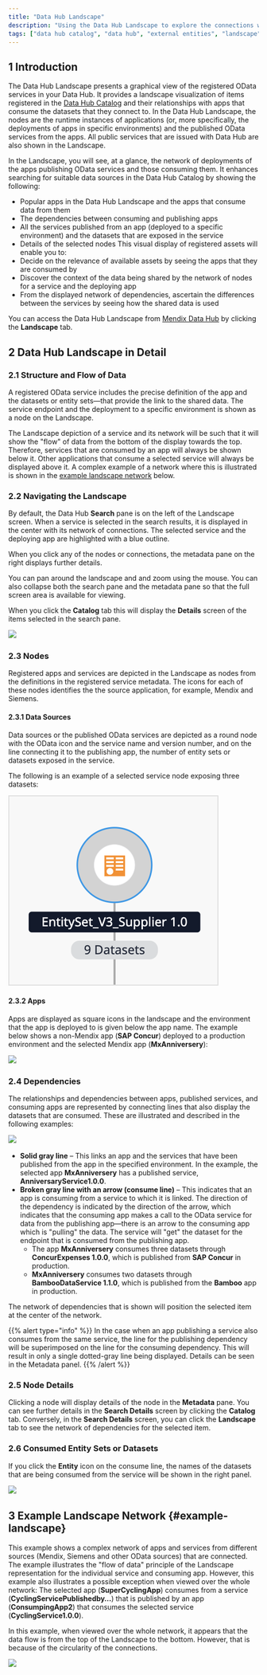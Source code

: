 ```yaml
---
title: "Data Hub Landscape"
description: "Using the Data Hub Landscape to explore the connections with registered assets"
tags: ["data hub catalog", "data hub", "external entities", "landscape", "published odata service"]
---
```


## 1 Introduction

The Data Hub Landscape presents a graphical view of the registered OData services in your Data Hub. It provides a landscape visualization of items registered in the [Data Hub Catalog](../data-hub-catalog/index) and their relationships with apps that consume the datasets that they connect to. In the Data Hub Landscape, the nodes are the runtime instances of applications (or, more specifically, the deployments of apps in specific environments) and the published OData services from the apps. All public services that are issued with Data Hub are also shown in the Landscape.

In the Landscape, you will see, at a glance, the network of deployments of the apps publishing OData services and those consuming them. It enhances searching for suitable data sources in the Data Hub Catalog by showing the following: 

* Popular apps in the Data Hub Landscape and the apps that consume data from them
* The dependencies between consuming and publishing apps
* All the services published from an app (deployed to a specific environment) and the datasets that are exposed in the service
* Details of the selected nodes
This visual display of registered assets will enable you to:
* Decide on the relevance of available assets by seeing the apps that they are consumed by
* Discover the context of the data being shared by the network of nodes for a service and the deploying app
* From the displayed network of dependencies, ascertain the differences between the services by seeing how the shared data is used

You can access the Data Hub Landscape from [Mendix Data Hub](https://hub.mendix.com/) by clicking the **Landscape** tab.

## 2 Data Hub Landscape in Detail

### 2.1 Structure and Flow of Data

A registered OData service includes the precise definition of the app and the datasets or entity sets—that provide the link to the shared data. The service endpoint and the deployment to a specific environment is shown as a node on the Landscape. 

The Landscape depiction of a service and its network will be such that it will show the "flow" of data from the bottom of the display towards the top. Therefore, services that are consumed by an app will always be shown below it. Other applications that consume a selected service will always be displayed above it. A complex example of a network where this is illustrated is shown in the [example landscape network](#example-landscape) below.

### 2.2 Navigating the Landscape

By default, the Data Hub **Search** pane is on the left of the Landscape screen. When a service is selected in the search results, it is displayed in the center with its network of connections. The selected service and the deploying app are highlighted with a blue outline.

When you click any of the nodes or connections, the metadata pane on the right displays further details.

You can pan around the landscape and and zoom using the mouse. You can also collapse both the search pane and the metadata pane so that the full screen area is available for viewing.

When you click the **Catalog** tab this will display the **Details** screen of the items selected in the search pane.

![](attachments/use-landscape/landscape.png)

### 2.3 Nodes
Registered apps and services are depicted in the Landscape as nodes from the definitions in the registered service metadata. The icons for each of these nodes identifies the the source application, for example, Mendix and Siemens.

#### 2.3.1 Data Sources
Data sources or the published OData services are depicted as a round node with the OData icon and the service name and version number, and on the line connecting it to the publishing app, the number of entity sets or datasets exposed in the service.

The following is an example of a selected service node exposing three datasets:

![](attachments/use-landscape/node-service.png)

#### 2.3.2 Apps
Apps are displayed as square icons in the landscape and the environment that the app is deployed to is given below the app name. The example below shows a non-Mendix app (**SAP Concur**) deployed to a production environment and the selected Mendix app (**MxAnniversery**):

![](attachments/use-landscape/node-apps.png)

### 2.4 Dependencies
The relationships and dependencies between apps, published services, and consuming apps are represented by connecting lines that also display the datasets that are consumed. These are illustrated and described in the following examples: 

![](attachments/use-landscape/dependencies.png)

* **Solid gray line** – This links an app and the services that have been published from the app in the specified environment. In the example, the selected app **MxAnniversery** has a published service, **AnniversaryService1.0.0**. 
* **Broken gray line with an arrow (consume line)** – This indicates that an app is consuming from a service to which it is linked. The direction of the dependency is indicated by the direction of the arrow, which indicates that the consuming app makes a call to the OData service for data from the publishing app—there is an arrow to the consuming app which is "pulling" the data. The service will "get" the dataset for the endpoint that is consumed from the publishing app.
	* The app **MxAnniversery** consumes three datasets through **ConcurExpenses 1.0.0**, which is published from **SAP Concur** in production.
	* **MxAnniversery** consumes two datasets through **BambooDataService 1.1.0**, which is published from the **Bamboo** app in production.

The network of dependencies that is shown will position the selected item at the center of the network. 

{{% alert type="info" %}}
In the case when an app publishing a service also consumes from the same service, the line for the publishing dependency will be superimposed on the line for the consuming dependency. This will result in only a single dotted-gray line being displayed. Details can be seen in the Metadata panel.
{{% /alert %}}

### 2.5 Node Details
Clicking a node will display details of the node in the **Metadata** pane. You can see further details in the **Search Details** screen by clicking the **Catalog** tab. Conversely, in the **Search Details** screen, you can click the **Landscape** tab to see the network of dependencies for the selected item. 

### 2.6 Consumed Entity Sets or Datasets
If you click the **Entity** icon on the consume line, the names of the datasets that are being consumed from the service will be shown in the right panel.

![](attachments/use-landscape/consume-arrow-entitites-list.png)

## 3 Example Landscape Network {#example-landscape}

This example shows a complex network of apps and services from different sources (Mendix, Siemens and other OData sources) that are connected. The example illustrates the "flow of data" principle of the Landscape representation for the individual service and consuming app. However, this example also illustrates a possible exception when viewed over the whole network: The selected app (**SuperCyclingApp**) consumes from a service (**CyclingServicePublishedby…**) that is published by an app (**ConsumpingApp2**) that consumes the selected service (**CyclingService1.0.0**).

In this example, when viewed over the whole network, it appears that the data flow is from the top of the Landscape to the bottom. However, that is because of the circularity of the connections.

![](attachments/use-landscape/complex-example.png)


